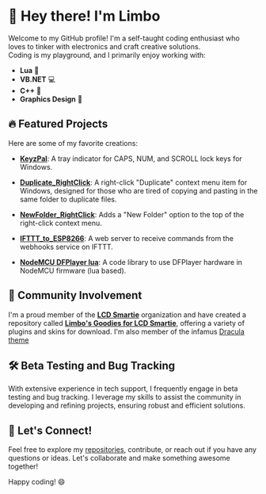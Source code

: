 # 👋 Hey there! I'm Limbo

Welcome to my GitHub profile! I'm a self-taught coding enthusiast who loves to tinker with electronics and craft creative solutions.<br> Coding is my playground, and I primarily enjoy working with:

- **Lua** 🐾
- **VB.NET** 💻
- **C++** 🔧
- **Graphics Design** 🎨

## 🔥 Featured Projects

Here are some of my favorite creations:

- **[KeyzPal](https://github.com/limbo666/KeyzPal)**: A tray indicator for CAPS, NUM, and SCROLL lock keys for Windows.

- **[Duplicate_RightClick](https://github.com/limbo666/Duplicate_RightClick)**: A right-click "Duplicate" context menu item for Windows, designed for those who are tired of copying and pasting in the same folder to duplicate files.

- **[NewFolder_RightClick](https://github.com/limbo666/NewFolder_RightClick)**: Adds a "New Folder" option to the top of the right-click context menu.

- **[IFTTT_to_ESP8266](https://github.com/limbo666/IFTTT_to_ESP8266)**: A web server to receive commands from the webhooks service on IFTTT.
  
- **[NodeMCU DFPlayer lua](https://github.com/limbo666/nodemcu-dfPlayer-lua-)**: A code library to use DFPlayer hardware in NodeMCU firmware (lua based).
  

## 🎉 Community Involvement

I'm a proud member of the **[LCD Smartie](https://github.com/LCD-Smartie/LCDSmartie)** organization and have created a repository called **[Limbo's Goodies for LCD Smartie](https://github.com/Limbos-goodies-for-LCDSmartie)**, offering a variety of plugins and skins for download. I'm also member of the infamus [Dracula theme](https://github.com/dracula/dracula-theme)    

## 🛠️ Beta Testing and Bug Tracking

With extensive experience in tech support, I frequently engage in beta testing and bug tracking. I leverage my skills to assist the community in developing and refining projects, ensuring robust and efficient solutions.

## 🌟 Let's Connect!

Feel free to explore my [repositories](https://github.com/limbo666?tab=repositories), contribute, or reach out if you have any questions or ideas. Let's collaborate and make something awesome together!

Happy coding! 😄

<!--
**limbo666/limbo666** is a ✨ _special_ ✨ repository because its `README.md` (this file) appears on your GitHub profile.

Here are some ideas to get you started:

- 🔭 I’m currently working on ...
- 🌱 I’m currently learning ...
- 👯 I’m looking to collaborate on ...
- 🤔 I’m looking for help with ...
- 💬 Ask me about ...
- 📫 How to reach me: ...
- 😄 Pronouns: ...
- ⚡ Fun fact: ...
-->
